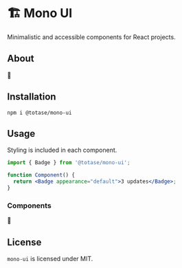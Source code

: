# 🏗️ Mono UI

Minimalistic and accessible components for React projects.

## About

🚧

## Installation

```
npm i @totase/mono-ui
```

## Usage

Styling is included in each component.

```jsx
import { Badge } from '@totase/mono-ui';

function Component() {
  return <Badge appearance="default">3 updates</Badge>;
}
```

### Components

🚧

## License

`mono-ui` is licensed under MIT.
